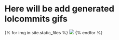 # Here will be add generated lolcommits gifs

{% for img in site.static_files %}
<img src="{{ site.baseurl }}{{ img.path }}">
{% endfor %}
